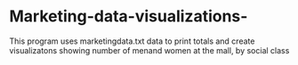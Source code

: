 # Marketing-data-visualizations-
This program uses marketingdata.txt data to print totals and create visualizatons showing number of menand women at the mall, by social class
